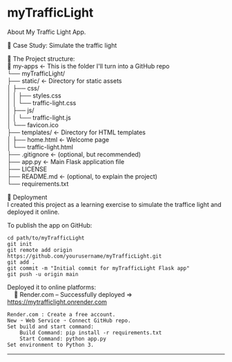 # myTrafficLight
About My Traffic Light App.

🧠 Case Study: Simulate the traffic light<br/>

🧩 The Project structure:<br/>
    📁 my-apps                              ← This is the folder I'll turn into a GitHub repo<br/>
        └── myTrafficLight/<br/>
            ├── static/                     ← Directory for static assets<br/>
            │   ├── css/<br/>
            │   │   ├── styles.css<br/>
            │   │   └── traffic-light.css<br/>
            │   ├── js/<br/>
            │   │   └── traffic-light.js<br/>
            │   └── favicon.ico<br/>
            ├── templates/                  ← Directory for HTML templates<br/>
            │   ├── home.html               ← Welcome page<br/>
            │   └── traffic-light.html<br/>
            ├── .gitignore                  ← (optional, but recommended)<br/>
            ├── app.py                      ← Main Flask application file<br/>
            ├── LICENSE<br/>
            ├── README.md                   ← (optional, to explain the project)<br/>
            └── requirements.txt<br/>

🚀 Deployment<br/>
I created this project as a learning exercise to simulate the traffice light and deployed it online.<br/>

To publish the app on GitHub:

    cd path/to/myTrafficLight
    git init
    git remote add origin https://github.com/yourusername/myTrafficLight.git
    git add .
    git commit -m "Initial commit for myTrafficLight Flask app"
    git push -u origin main

Deployed it to online platforms:<br/>
&nbsp;&nbsp;&nbsp;&nbsp;🔹 Render.com – Successfully deployed ⇒ https://mytrafficlight.onrender.com<br/>

    Render.com : Create a free account.
    New ➝ Web Service ➝ Connect GitHub repo.
    Set build and start command:
        Build Command: pip install -r requirements.txt
        Start Command: python app.py
    Set environment to Python 3.

<hr>
